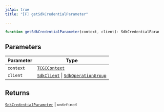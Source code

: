 ```yaml
---
jsApi: true
title: "[F] getSdkCredentialParameter"

---
```

```ts
function getSdkCredentialParameter(context, client): SdkCredentialParameter | undefined
```

## Parameters

| Parameter | Type |
| ------ | ------ |
| `context` | [`TCGCContext`](../interfaces/TCGCContext.md) |
| `client` | [`SdkClient`](../interfaces/SdkClient.md) \| [`SdkOperationGroup`](../interfaces/SdkOperationGroup.md) |

## Returns

[`SdkCredentialParameter`](../interfaces/SdkCredentialParameter.md) \| `undefined`
